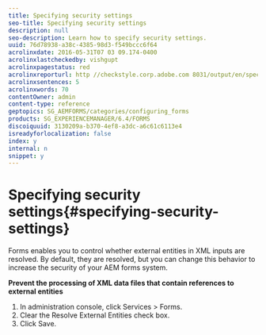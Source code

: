 ```yaml
---
title: Specifying security settings
seo-title: Specifying security settings
description: null
seo-description: Learn how to specify security settings.
uuid: 76d78938-a38c-4385-98d3-f549bccc6f64
acrolinxdate: 2016-05-31T07 03 09.174-0400
acrolinxlastcheckedby: vishgupt
acrolinxpagestatus: red
acrolinxreporturl: http //checkstyle.corp.adobe.com 8031/output/en/specifying_security_settings_admin_5e12de0b318c6865_2372_report.xml
acrolinxsentences: 5
acrolinxwords: 70
contentOwner: admin
content-type: reference
geptopics: SG_AEMFORMS/categories/configuring_forms
products: SG_EXPERIENCEMANAGER/6.4/FORMS
discoiquuid: 3130209a-b370-4ef8-a3dc-a6c61c6113e4
isreadyforlocalization: false
index: y
internal: n
snippet: y
---
```


# Specifying security settings{#specifying-security-settings}

Forms enables you to control whether external entities in XML inputs are resolved. By default, they are resolved, but you can change this behavior to increase the security of your AEM forms system.

**Prevent the processing of XML data files that contain references to external entities**

1. In administration console, click Services &gt; Forms.
1. Clear the Resolve External Entities check box.
1. Click Save.

